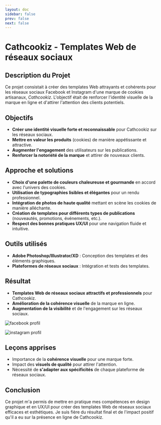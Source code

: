 ```yaml
---
layout: doc
sidebar: false
prev: false
next: false
---
```


# Cathcookiz - Templates Web de réseaux sociaux


## Description du Projet

Ce projet consistait à créer des templates Web attrayants et cohérents pour les réseaux sociaux Facebook et Instagram d'une marque de cookies artisanaux, *Cathcookiz*. L'objectif était de renforcer l'identité visuelle de la marque en ligne et d'attirer l'attention des clients potentiels.

## Objectifs

* **Créer une identité visuelle forte et reconnaissable** pour Cathcookiz sur les réseaux sociaux.
* **Mettre en valeur les produits** (cookies) de manière appétissante et attractive.
* **Augmenter l'engagement** des utilisateurs sur les publications.
* **Renforcer la notoriété de la marque** et attirer de nouveaux clients.

## Approche et solutions

* **Choix d'une palette de couleurs chaleureuse et gourmande** en accord avec l'univers des cookies.
* **Utilisation de typographies lisibles et élégantes** pour un rendu professionnel.
* **Intégration de photos de haute qualité** mettant en scène les cookies de manière alléchante.
* **Création de templates pour différents types de publications** (nouveautés, promotions, événements, etc.).
* **Respect des bonnes pratiques UX/UI** pour une navigation fluide et intuitive.

## Outils utilisés

* **Adobe Photoshop/Illustrator/XD** : Conception des templates et des éléments graphiques.
* **Plateformes de réseaux sociaux** : Intégration et tests des templates.

## Résultat

* **Templates Web de réseaux sociaux attractifs et professionnels** pour Cathcookiz.
* **Amélioration de la cohérence visuelle** de la marque en ligne.
* **Augmentation de la visibilité** et de l'engagement sur les réseaux sociaux.

 ![facebook profil](/facebook_Profile_cathcookiz.png)
 
 ![instagram profil](/Instagram_Profile_cathcookiz.png)

## Leçons apprises

* Importance de la **cohérence visuelle** pour une marque forte.
* Impact des **visuels de qualité** pour attirer l'attention.
* Nécessité de **s'adapter aux spécificités** de chaque plateforme de réseaux sociaux.

## Conclusion

Ce projet m'a permis de mettre en pratique mes compétences en design graphique et en UX/UI pour créer des templates Web de réseaux sociaux efficaces et esthétiques. Je suis fière du résultat final et de l'impact positif qu'il a eu sur la présence en ligne de Cathcookiz.